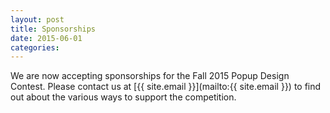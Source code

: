 ```yaml
---
layout: post
title: Sponsorships
date: 2015-06-01
categories: 
---
```

We are now accepting sponsorships for the Fall 2015 Popup Design Contest.  Please contact us at [{{ site.email }}](mailto:{{ site.email }}) to find out about the various ways to support the competition.